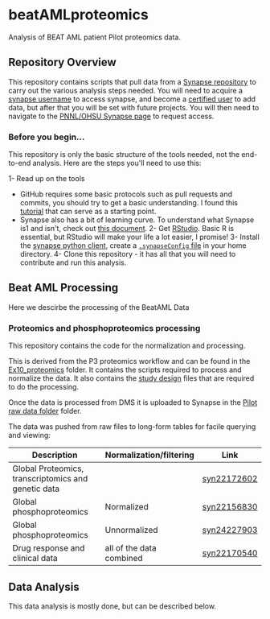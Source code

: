 # beatAMLproteomics
Analysis of BEAT AML patient Pilot proteomics data.


## Repository Overview

This repository contains scripts that pull data from a [Synapse repository](http://synapse.org/ptrc) to carry out the various analysis steps needed. You will need to acquire a [synapse username](http://synapse.org/register) to access synapse, and become a [certified user](https://docs.synapse.org/articles/accounts_certified_users_and_profile_validation.html) to add data, but after that you will be set with future projects. You will then need to navigate to the [PNNL/OHSU Synapse page](http://synapse.org/ptrc) to request access.


### Before you begin...

This repository is only the basic structure of the tools needed, not the end-to-end analysis. Here are the steps you'll need to use this:

1- Read up on the tools
  - GitHub requires some basic protocols such as pull requests and commits, you should try to get a basic understanding. I found this [tutorial](https://medium.com/@jonathanmines/the-ultimate-github-collaboration-guide-df816e98fb67) that can serve as a starting point.
  - Synapse also has a bit of learning curve. To understand what Synapse is1 and isn't, check out [this document](https://docs.synapse.org/articles/getting_started.html).
2- Get [RStudio](http://rstudio.org). Basic R is essential, but RStudio will make your life a lot easier, I promise!
3- Install the [synapse python client](https://python-docs.synapse.org/build/html/index.html), create a [`.synapseConfig` file](https://python-docs.synapse.org/build/html/Credentials.html) in your home directory.
4- Clone this repository - it has all that you will need to contribute and run this analysis.

## Beat AML Processing
Here we descirbe the processing of the BeatAML Data

### Proteomics and phosphoproteomics processing

This repository contains the code for the normalization and processing.

This is derived from the P3 proteomics workflow and can be found in the [Ex10_proteomics](./Ex10_proteomics) folder. It contains the scripts required to process and normalize the data. It also contains the [study design](./proteomics/study_design) files that are required to do the processing.

Once the data is processed from DMS it is uploaded to Synapse in the [Pilot raw data folder](https://www.synapse.org/#!Synapse:syn22130775) folder.

The data was pushed from raw files to long-form tables for facile querying and viewing:

| Description | Normalization/filtering| Link |
| --- | --- | --- |
| Global Proteomics, transcriptomics and genetic data |  |[syn22172602](https://www.synapse.org/#!Synapse:syn22172602/tables/)|
| Global phosphoproteomics | Normalized |[syn22156830](https://www.synapse.org/#!Synapse:syn22156830/tables/)|
| Global phosphoproteomics | Unnormalized | [syn24227903](https://www.synapse.org/#!Synapse:syn24227903/tables/)|
| Drug response and clinical data | all of the data combined | [syn22170540](https://www.synapse.org/#!Synapse:syn22170540/tables/)


## Data Analysis
This data analysis is mostly done, but can be described below.
